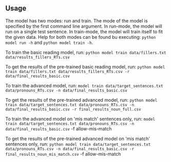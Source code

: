 
## Usage
The model has two modes: run and train. The mode of the model is specified by
the first command line argument.
In run-mode, the model will run on a single test sentence.
In train-mode, the model will train itself to fit the given data.
Help for both modes can be found bu executing: `python model run -h` and
`python model train -h`.

To train the basic reading model, run:
`python model train data/fillers.txt data/results_fillers_RTs.csv`

To get the results of the pre-trained basic reading model, run:
`python model train data/fillers.txt data/results_fillers_RTs.csv -r data/final_results_basic.csv`

To train the advanced model, run:
`model train data/target_sentences.txt data/pronouns_RTs.csv -n data/final_results_basic.csv`

To get the results of the pre-trained advanced model, run:
`python model train data/target_sentences.txt data/pronouns_RTs.csv -n data/final_results_basic.csv -r final_results_noun_full.csv`

To train the advanced model on 'mis match' sentences only, run:
`model train data/target_sentences.txt data/pronouns_RTs.csv -n data/final_results_basic.csv` -f allow-mis-match

To get the results of the pre-trained advanced model on 'mis match' sentences only, run:
`python model train data/target_sentences.txt data/pronouns_RTs.csv -n data/final_results_basic.csv -r final_results_noun_mis_match.csv` -f allow-mis-match
